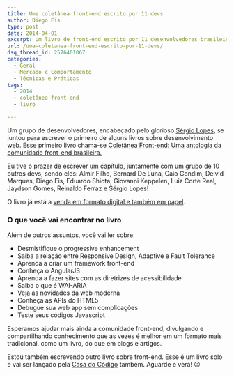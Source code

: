 ```yaml
---
title: Uma coletânea front-end escrito por 11 devs
author: Diego Eis
type: post
date: 2014-04-01
excerpt: Um livro de front-end escrito por 11 desenvolvedores brasileiros falando um pouco de tudo. Essa é a Coletânea Front-end.
url: /uma-coletanea-front-end-escrito-por-11-devs/
dsq_thread_id: 2576401067
categories:
  - Geral
  - Mercado e Comportamento
  - Técnicas e Práticas
tags:
  - 2014
  - coletânea front-end
  - livro

---
```

Um grupo de desenvolvedores, encabeçado pelo glorioso [Sérgio Lopes][1], se juntou para escrever o primeiro de alguns livros sobre desenvolvimento web. Esse primeiro livro chama-se [Coletânea Front-end: Uma antologia da comunidade front-end brasileira.][2]

Eu tive o prazer de escrever um capítulo, juntamente com um grupo de 10 outros devs, sendo eles: Almir Filho, Bernard De Luna, Caio Gondim, Deivid Marques, Diego Eis, Eduardo Shiota, Giovanni Keppelen, Luiz Corte Real, Jaydson Gomes, Reinaldo Ferraz e Sérgio Lopes!

O livro já está a [venda em formato digital e também em papel][2]. 

### O que você vai encontrar no livro

Além de outros assuntos, você vai ler sobre:

  * Desmistifique o progressive enhancement
  * Saiba a relação entre Responsive Design, Adaptive e Fault Tolerance
  * Aprenda a criar um framework front-end
  * Conheça o AngularJS
  * Aprenda a fazer sites com as diretrizes de acessibilidade
  * Saiba o que é WAI-ARIA
  * Veja as novidades da web moderna
  * Conheça as APIs do HTML5
  * Debugue sua web app sem complicações
  * Teste seus códigos Javascript

Esperamos ajudar mais ainda a comunidade front-end, divulgando e compartilhando conhecimento que as vezes é melhor em um formato mais tradicional, como um livro, do que em blogs e artigos. 

Estou também escrevendo outro livro sobre front-end. Esse é um livro solo e vai ser lançado pela [Casa do Código][3] também. Aguarde e verá! 😉

 [1]: http://sergiolopes.org/
 [2]: http://bit.ly/1hfDzMc
 [3]: https://casadocodigo.refersion.com/c/7442